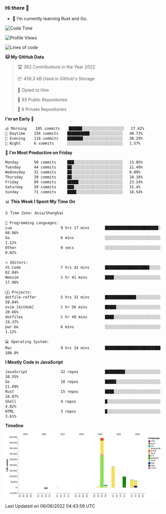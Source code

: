 ### Hi there 👋

- 🌱 I’m currently learning Rust and Go.

<!--START_SECTION:waka-->
![Code Time](http://img.shields.io/badge/Code%20Time-399%20hrs%2038%20mins-blue)

![Profile Views](http://img.shields.io/badge/Profile%20Views-1-blue)

![Lines of code](https://img.shields.io/badge/From%20Hello%20World%20I%27ve%20Written-893%20Thousand%20lines%20of%20code-blue)

**🐱 My GitHub Data** 

> 🏆 382 Contributions in the Year 2022
 > 
> 📦 456.3 kB Used in GitHub's Storage 
 > 
> 💼 Opted to Hire
 > 
> 📜 93 Public Repositories 
 > 
> 🔑 6 Private Repositories  
 > 
**I'm an Early 🐤** 

```text
🌞 Morning    105 commits    ██████░░░░░░░░░░░░░░░░░░░   27.42% 
🌆 Daytime    156 commits    ██████████░░░░░░░░░░░░░░░   40.73% 
🌃 Evening    116 commits    ███████░░░░░░░░░░░░░░░░░░   30.29% 
🌙 Night      6 commits      ░░░░░░░░░░░░░░░░░░░░░░░░░   1.57%

```
📅 **I'm Most Productive on Friday** 

```text
Monday       50 commits     ███░░░░░░░░░░░░░░░░░░░░░░   13.05% 
Tuesday      44 commits     ██░░░░░░░░░░░░░░░░░░░░░░░   11.49% 
Wednesday    31 commits     ██░░░░░░░░░░░░░░░░░░░░░░░   8.09% 
Thursday     39 commits     ██░░░░░░░░░░░░░░░░░░░░░░░   10.18% 
Friday       89 commits     █████░░░░░░░░░░░░░░░░░░░░   23.24% 
Saturday     59 commits     ███░░░░░░░░░░░░░░░░░░░░░░   15.4% 
Sunday       71 commits     ████░░░░░░░░░░░░░░░░░░░░░   18.54%

```


📊 **This Week I Spent My Time On** 

```text
⌚︎ Time Zone: Asia/Shanghai

💬 Programming Languages: 
Lua                      9 hrs 17 mins       ████████████████████████░   98.86% 
Go                       6 mins              ░░░░░░░░░░░░░░░░░░░░░░░░░   1.12% 
Other                    0 secs              ░░░░░░░░░░░░░░░░░░░░░░░░░   0.02%

🔥 Editors: 
VS Code                  7 hrs 42 mins       ████████████████████░░░░░   82.04% 
Neovim                   1 hr 41 mins        ████░░░░░░░░░░░░░░░░░░░░░   17.96%

🐱‍💻 Projects: 
dotfile-reffer           5 hrs 31 mins       ██████████████░░░░░░░░░░░   58.84% 
nvim [GitHub]            1 hr 56 mins        █████░░░░░░░░░░░░░░░░░░░░   20.66% 
dotfiles                 1 hr 49 mins        ████░░░░░░░░░░░░░░░░░░░░░   19.37% 
pwr-be                   6 mins              ░░░░░░░░░░░░░░░░░░░░░░░░░   1.12%

💻 Operating System: 
Mac                      9 hrs 24 mins       █████████████████████████   100.0%

```

**I Mostly Code in JavaScript** 

```text
JavaScript               32 repos            █████████░░░░░░░░░░░░░░░░   38.55% 
Go                       18 repos            █████░░░░░░░░░░░░░░░░░░░░   21.69% 
Rust                     15 repos            ████░░░░░░░░░░░░░░░░░░░░░   18.07% 
Shell                    4 repos             █░░░░░░░░░░░░░░░░░░░░░░░░   4.82% 
HTML                     3 repos             █░░░░░░░░░░░░░░░░░░░░░░░░   3.61%

```


**Timeline**

![Chart not found](https://raw.githubusercontent.com/elton/elton/main/charts/bar_graph.png) 


 Last Updated on 06/06/2022 04:43:59 UTC
<!--END_SECTION:waka-->

<!--
**elton/elton** is a ✨ _special_ ✨ repository because its `README.md` (this file) appears on your GitHub profile.

Here are some ideas to get you started:

- 🔭 I’m currently working on ...
- 🌱 I’m currently learning ...
- 👯 I’m looking to collaborate on ...
- 🤔 I’m looking for help with ...
- 💬 Ask me about ...
- 📫 How to reach me: ...
- 😄 Pronouns: ...
- ⚡ Fun fact: ...
-->
